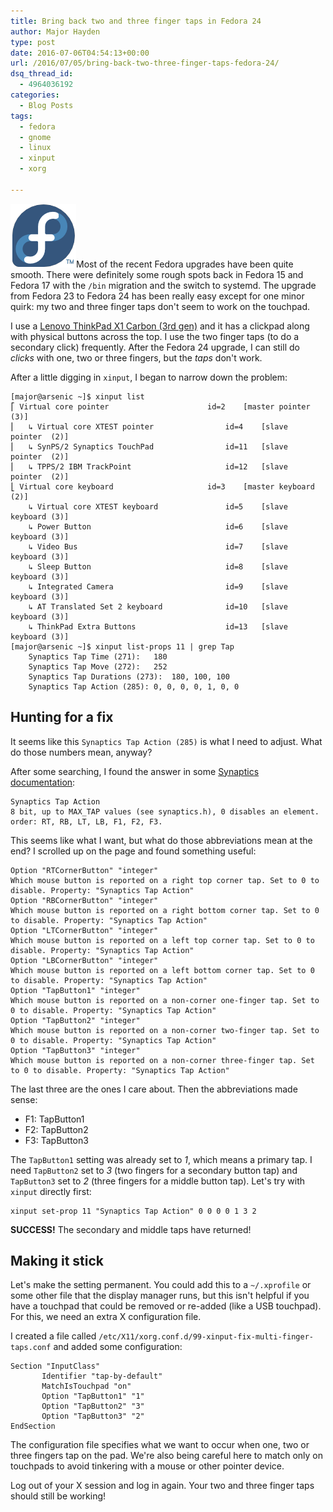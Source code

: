 ```yaml
---
title: Bring back two and three finger taps in Fedora 24
author: Major Hayden
type: post
date: 2016-07-06T04:54:13+00:00
url: /2016/07/05/bring-back-two-three-finger-taps-fedora-24/
dsq_thread_id:
  - 4964036192
categories:
  - Blog Posts
tags:
  - fedora
  - gnome
  - linux
  - xinput
  - xorg

---
```

[<img src="/wp-content/uploads/2012/01/fedorainfinity.png" alt="Fedora Infinity Logo" width="105" height="102" class="alignright size-full wp-image-2712" />][1]Most of the recent Fedora upgrades have been quite smooth. There were definitely some rough spots back in Fedora 15 and Fedora 17 with the `/bin` migration and the switch to systemd. The upgrade from Fedora 23 to Fedora 24 has been really easy except for one minor quirk: my two and three finger taps don't seem to work on the touchpad.

I use a [Lenovo ThinkPad X1 Carbon (3rd gen)][2] and it has a clickpad along with physical buttons across the top. I use the two finger taps (to do a secondary click) frequently. After the Fedora 24 upgrade, I can still do _clicks_ with one, two or three fingers, but the _taps_ don't work.

After a little digging in `xinput`, I began to narrow down the problem:

```
[major@arsenic ~]$ xinput list
⎡ Virtual core pointer                      id=2    [master pointer  (3)]
⎜   ↳ Virtual core XTEST pointer                id=4    [slave  pointer  (2)]
⎜   ↳ SynPS/2 Synaptics TouchPad                id=11   [slave  pointer  (2)]
⎜   ↳ TPPS/2 IBM TrackPoint                     id=12   [slave  pointer  (2)]
⎣ Virtual core keyboard                     id=3    [master keyboard (2)]
    ↳ Virtual core XTEST keyboard               id=5    [slave  keyboard (3)]
    ↳ Power Button                              id=6    [slave  keyboard (3)]
    ↳ Video Bus                                 id=7    [slave  keyboard (3)]
    ↳ Sleep Button                              id=8    [slave  keyboard (3)]
    ↳ Integrated Camera                         id=9    [slave  keyboard (3)]
    ↳ AT Translated Set 2 keyboard              id=10   [slave  keyboard (3)]
    ↳ ThinkPad Extra Buttons                    id=13   [slave  keyboard (3)]
[major@arsenic ~]$ xinput list-props 11 | grep Tap
    Synaptics Tap Time (271):   180
    Synaptics Tap Move (272):   252
    Synaptics Tap Durations (273):  180, 100, 100
    Synaptics Tap Action (285): 0, 0, 0, 0, 1, 0, 0
```


## Hunting for a fix

It seems like this `Synaptics Tap Action (285)` is what I need to adjust. What do those numbers mean, anyway?

After some searching, I found the answer in some [Synaptics documentation][3]:

```
Synaptics Tap Action
8 bit, up to MAX_TAP values (see synaptics.h), 0 disables an element. order: RT, RB, LT, LB, F1, F2, F3.
```


This seems like what I want, but what do those abbreviations mean at the end? I scrolled up on the page and found something useful:

```
Option "RTCornerButton" "integer"
Which mouse button is reported on a right top corner tap. Set to 0 to disable. Property: "Synaptics Tap Action"
Option "RBCornerButton" "integer"
Which mouse button is reported on a right bottom corner tap. Set to 0 to disable. Property: "Synaptics Tap Action"
Option "LTCornerButton" "integer"
Which mouse button is reported on a left top corner tap. Set to 0 to disable. Property: "Synaptics Tap Action"
Option "LBCornerButton" "integer"
Which mouse button is reported on a left bottom corner tap. Set to 0 to disable. Property: "Synaptics Tap Action"
Option "TapButton1" "integer"
Which mouse button is reported on a non-corner one-finger tap. Set to 0 to disable. Property: "Synaptics Tap Action"
Option "TapButton2" "integer"
Which mouse button is reported on a non-corner two-finger tap. Set to 0 to disable. Property: "Synaptics Tap Action"
Option "TapButton3" "integer"
Which mouse button is reported on a non-corner three-finger tap. Set to 0 to disable. Property: "Synaptics Tap Action"
```


The last three are the ones I care about. Then the abbreviations made sense:

  * F1: TapButton1
  * F2: TapButton2
  * F3: TapButton3

The `TapButton1` setting was already set to _1_, which means a primary tap. I need `TapButton2` set to _3_ (two fingers for a secondary button tap) and `TapButton3` set to _2_ (three fingers for a middle button tap). Let's try with `xinput` directly first:

```
xinput set-prop 11 "Synaptics Tap Action" 0 0 0 0 1 3 2
```


**SUCCESS!** The secondary and middle taps have returned!

## Making it stick

Let's make the setting permanent. You could add this to a `~/.xprofile` or some other file that the display manager runs, but this isn't helpful if you have a touchpad that could be removed or re-added (like a USB touchpad). For this, we need an extra X configuration file.

I created a file called `/etc/X11/xorg.conf.d/99-xinput-fix-multi-finger-taps.conf` and added some configuration:

```
Section "InputClass"
       Identifier "tap-by-default"
       MatchIsTouchpad "on"
       Option "TapButton1" "1"
       Option "TapButton2" "3"
       Option "TapButton3" "2"
EndSection
```


The configuration file specifies what we want to occur when one, two or three fingers tap on the pad. We're also being careful here to match only on touchpads to avoid tinkering with a mouse or other pointer device.

Log out of your X session and log in again. Your two and three finger taps should still be working!

 [1]: /wp-content/uploads/2012/01/fedorainfinity.png
 [2]: /2015/03/30/review-lenovo-x1-carbon-3rd-generation-and-linux/
 [3]: ftp://www.x.org/pub/X11R7.5/doc/man/man4/synaptics.4.html
